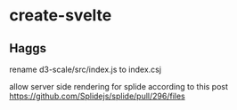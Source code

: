# create-svelte

## Haggs
rename d3-scale/src/index.js to index.csj

allow server side rendering for splide according to this post https://github.com/Splidejs/splide/pull/296/files